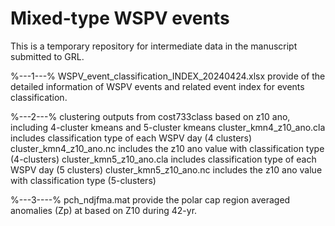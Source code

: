 # Mixed-type WSPV events
This is a temporary repository for intermediate data in the manuscript submitted to GRL.
  
%---1---%
WSPV_event_classification_INDEX_20240424.xlsx provide of the detailed information of WSPV events and related event index for events classification.

%---2---%
clustering outputs from cost733class based on z10 ano, including 4-cluster kmeans and 5-cluster kmeans
cluster_kmn4_z10_ano.cla includes classification type of each WSPV day (4 clusters)
cluster_kmn4_z10_ano.nc includes the z10 ano value with classification type (4-clusters)
cluster_kmn5_z10_ano.cla includes classification type of each WSPV day (5 clusters)
cluster_kmn5_z10_ano.nc includes the z10 ano value with classification type (5-clusters)

%---3----%
pch_ndjfma.mat provide the polar cap region averaged anomalies (Zp) at based on Z10 during 42-yr. 





